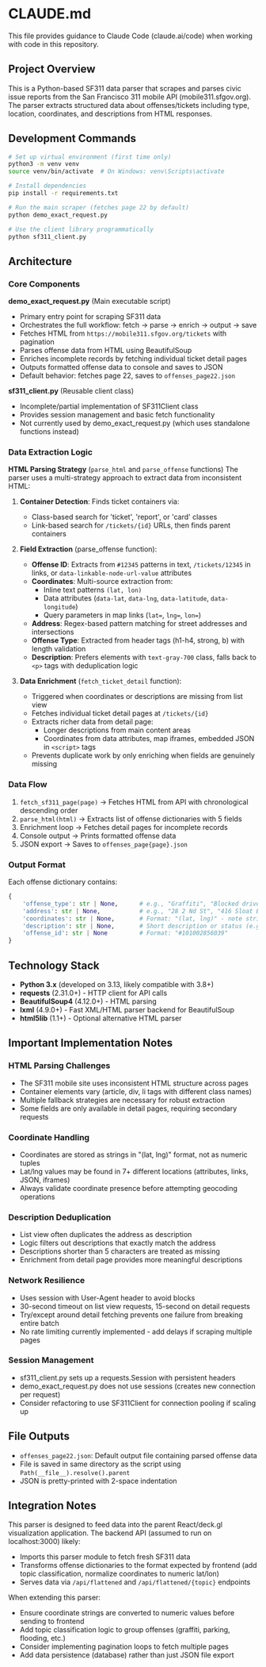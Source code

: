 # CLAUDE.md

This file provides guidance to Claude Code (claude.ai/code) when working with code in this repository.

## Project Overview

This is a Python-based SF311 data parser that scrapes and parses civic issue reports from the San Francisco 311 mobile API (mobile311.sfgov.org). The parser extracts structured data about offenses/tickets including type, location, coordinates, and descriptions from HTML responses.

## Development Commands

```bash
# Set up virtual environment (first time only)
python3 -m venv venv
source venv/bin/activate  # On Windows: venv\Scripts\activate

# Install dependencies
pip install -r requirements.txt

# Run the main scraper (fetches page 22 by default)
python demo_exact_request.py

# Use the client library programmatically
python sf311_client.py
```

## Architecture

### Core Components

**demo_exact_request.py** (Main executable script)
- Primary entry point for scraping SF311 data
- Orchestrates the full workflow: fetch → parse → enrich → output → save
- Fetches HTML from `https://mobile311.sfgov.org/tickets` with pagination
- Parses offense data from HTML using BeautifulSoup
- Enriches incomplete records by fetching individual ticket detail pages
- Outputs formatted offense data to console and saves to JSON
- Default behavior: fetches page 22, saves to `offenses_page22.json`

**sf311_client.py** (Reusable client class)
- Incomplete/partial implementation of SF311Client class
- Provides session management and basic fetch functionality
- Not currently used by demo_exact_request.py (which uses standalone functions instead)

### Data Extraction Logic

**HTML Parsing Strategy** (`parse_html` and `parse_offense` functions)
The parser uses a multi-strategy approach to extract data from inconsistent HTML:

1. **Container Detection**: Finds ticket containers via:
   - Class-based search for 'ticket', 'report', or 'card' classes
   - Link-based search for `/tickets/{id}` URLs, then finds parent containers

2. **Field Extraction** (parse_offense function):
   - **Offense ID**: Extracts from `#12345` patterns in text, `/tickets/12345` in links, or `data-linkable-node-url-value` attributes
   - **Coordinates**: Multi-source extraction from:
     - Inline text patterns `(lat, lon)`
     - Data attributes (`data-lat`, `data-lng`, `data-latitude`, `data-longitude`)
     - Query parameters in map links (`lat=`, `lng=`, `lon=`)
   - **Address**: Regex-based pattern matching for street addresses and intersections
   - **Offense Type**: Extracted from header tags (h1-h4, strong, b) with length validation
   - **Description**: Prefers elements with `text-gray-700` class, falls back to `<p>` tags with deduplication logic

3. **Data Enrichment** (`fetch_ticket_detail` function):
   - Triggered when coordinates or descriptions are missing from list view
   - Fetches individual ticket detail pages at `/tickets/{id}`
   - Extracts richer data from detail page:
     - Longer descriptions from main content areas
     - Coordinates from data attributes, map iframes, embedded JSON in `<script>` tags
   - Prevents duplicate work by only enriching when fields are genuinely missing

### Data Flow

1. `fetch_sf311_page(page)` → Fetches HTML from API with chronological descending order
2. `parse_html(html)` → Extracts list of offense dictionaries with 5 fields
3. Enrichment loop → Fetches detail pages for incomplete records
4. Console output → Prints formatted offense data
5. JSON export → Saves to `offenses_page{page}.json`

### Output Format

Each offense dictionary contains:
```python
{
    'offense_type': str | None,      # e.g., "Graffiti", "Blocked driveway & illegal parking"
    'address': str | None,           # e.g., "28 2 Nd St", "416 Sloat Blvd"
    'coordinates': str | None,       # Format: "(lat, lng)" - note string, not tuple
    'description': str | None,       # Short description or status (e.g., "Removed - Case Resolved.")
    'offense_id': str | None         # Format: "#101002856039"
}
```

## Technology Stack

- **Python 3.x** (developed on 3.13, likely compatible with 3.8+)
- **requests** (2.31.0+) - HTTP client for API calls
- **BeautifulSoup4** (4.12.0+) - HTML parsing
- **lxml** (4.9.0+) - Fast XML/HTML parser backend for BeautifulSoup
- **html5lib** (1.1+) - Optional alternative HTML parser

## Important Implementation Notes

### HTML Parsing Challenges
- The SF311 mobile site uses inconsistent HTML structure across pages
- Container elements vary (article, div, li tags with different class names)
- Multiple fallback strategies are necessary for robust extraction
- Some fields are only available in detail pages, requiring secondary requests

### Coordinate Handling
- Coordinates are stored as strings in "(lat, lng)" format, not as numeric tuples
- Lat/lng values may be found in 7+ different locations (attributes, links, JSON, iframes)
- Always validate coordinate presence before attempting geocoding operations

### Description Deduplication
- List view often duplicates the address as description
- Logic filters out descriptions that exactly match the address
- Descriptions shorter than 5 characters are treated as missing
- Enrichment from detail page provides more meaningful descriptions

### Network Resilience
- Uses session with User-Agent header to avoid blocks
- 30-second timeout on list view requests, 15-second on detail requests
- Try/except around detail fetching prevents one failure from breaking entire batch
- No rate limiting currently implemented - add delays if scraping multiple pages

### Session Management
- sf311_client.py sets up a requests.Session with persistent headers
- demo_exact_request.py does not use sessions (creates new connection per request)
- Consider refactoring to use SF311Client for connection pooling if scaling up

## File Outputs

- `offenses_page22.json`: Default output file containing parsed offense data
- File is saved in same directory as the script using `Path(__file__).resolve().parent`
- JSON is pretty-printed with 2-space indentation

## Integration Notes

This parser is designed to feed data into the parent React/deck.gl visualization application. The backend API (assumed to run on localhost:3000) likely:
- Imports this parser module to fetch fresh SF311 data
- Transforms offense dictionaries to the format expected by frontend (add topic classification, normalize coordinates to numeric lat/lon)
- Serves data via `/api/flattened` and `/api/flattened/{topic}` endpoints

When extending this parser:
- Ensure coordinate strings are converted to numeric values before sending to frontend
- Add topic classification logic to group offenses (graffiti, parking, flooding, etc.)
- Consider implementing pagination loops to fetch multiple pages
- Add data persistence (database) rather than just JSON file export
